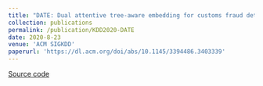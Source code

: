 ```yaml
---
title: "DATE: Dual attentive tree-aware embedding for customs fraud detection"
collection: publications
permalink: /publication/KDD2020-DATE
date: 2020-8-23
venue: 'ACM SIGKDD'
paperurl: 'https://dl.acm.org/doi/abs/10.1145/3394486.3403339'
---
```

[Source code](https://github.com/Roytsai27/Dual-Attentive-Tree-aware-Embedding)
